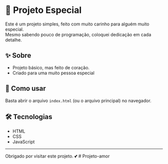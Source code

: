 # 💖 Projeto Especial

Este é um projeto simples, feito com muito carinho para alguém muito especial.  
Mesmo sabendo pouco de programação, coloquei dedicação em cada detalhe.  

## ✨ Sobre
- Projeto básico, mas feito de coração.
- Criado para uma muito pessoa especial  

## 🚀 Como usar
Basta abrir o arquivo `index.html` (ou o arquivo principal) no navegador.

## 🛠️ Tecnologias
- HTML  
- CSS  
- JavaScript  

---

Obrigado por visitar este projeto. 💕
#   P r o j e t o - a m o r 
 
 
